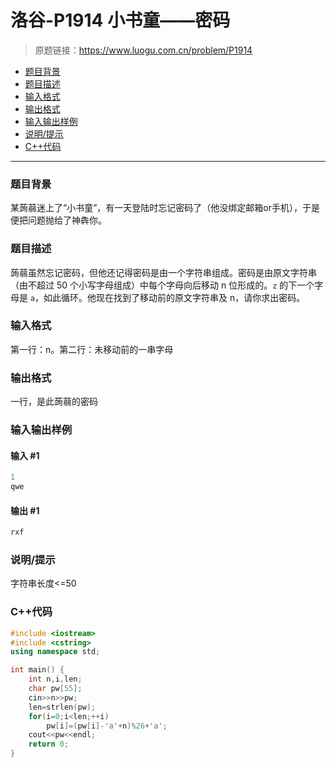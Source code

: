# 洛谷-P1914 小书童——密码

> 原题链接：https://www.luogu.com.cn/problem/P1914

- [题目背景](#题目背景)
- [题目描述](#题目描述)
- [输入格式](#输入格式)
- [输出格式](#输出格式)
- [输入输出样例](#输入输出样例)
- [说明/提示](#说明/提示)
- [C++代码](#C++代码)

---

### <a name="题目背景">题目背景</a>

某蒟蒻迷上了“小书童”，有一天登陆时忘记密码了（他没绑定邮箱or手机），于是便把问题抛给了神犇你。

### <a name="题目描述">题目描述</a>

蒟蒻虽然忘记密码，但他还记得密码是由一个字符串组成。密码是由原文字符串（由不超过 50 个小写字母组成）中每个字母向后移动 n 位形成的。`z` 的下一个字母是 `a`，如此循环。他现在找到了移动前的原文字符串及 n，请你求出密码。

### <a name="输入格式">输入格式</a>

第一行：n。第二行：未移动前的一串字母

### <a name="输出格式">输出格式</a>

一行，是此蒟蒻的密码

### <a name="输入输出样例">输入输出样例</a>

#### 输入 #1

```c++
1
qwe
```

#### 输出 #1

```c++
rxf
```

### <a name="说明/提示">说明/提示</a>

字符串长度<=50

### <a name="C++代码">C++代码</a>

```c++
#include <iostream>
#include <cstring>
using namespace std;

int main() {
    int n,i,len;
    char pw[55];
    cin>>n>>pw;
    len=strlen(pw);
    for(i=0;i<len;++i)
        pw[i]=(pw[i]-'a'+n)%26+'a';
    cout<<pw<<endl;
    return 0;
}
```